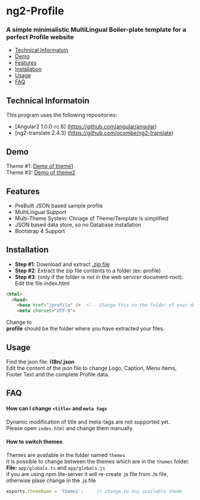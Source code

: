 # ng2-Profile 
### A simple minimalistic MultiLingual Boiler-plate template for a perfect Profile website
* [Technical Informatoin](#tech-info)
* [Demo](#demo)
* [Features](#features)
* [Installation](#installation)
* [Usage](#usage)
* [FAQ](#faq)


## Technical Informatoin
This program uses the following repositories:
- [Angular2 1.0.0-rc.6] (https://github.com/angular/angular)
- [ng2-translate 2.4.3] (https://github.com/ocombe/ng2-translate)

## Demo
Theme #1: [Demo of theme1](http://ng2-profile.theme1.batchu.org/)   
Theme #2: [Demo of theme2](http://ng2-profile.theme2.batchu.org/)   

## Features
+ PreBuilt JSON based sample profile
+ MultiLingual Support
+ Multi-Theme System:  Chnage of Theme/Template is simplified
+ JSON based data store, so no Database installation
+ Bootstrap 4 Support

## Installation
- **Step #1**: Download and extract [.zip file](https://github.com/ganesh35/ngProfile/archive/1.0.0-beta.01.zip)  
- **Step #2**: Extract the zip file contents to a folder (ex: profile)
- **Step #3**: (only if the folder is not in the web servcer document-root):  
   Edit the file index.html  
```html
<html>
  <head>
    <base href="/profile" />  <!-- Change this to the folder of your deployment only when it is not on document-root -->
    <meta charset="UTF-8">
```
   Change **<base href="/" />** to **<base href="/profile" />**   
   **profile** should be the folder where you have extracted your files.  
   
## Usage
Find the json file: **i18n/<lang>.json**  
Edit the content of the json file to change Logo, Caption, Menu Items, Footer Text and the complete Profile data.

## FAQ
#### How can I change  `<title>` and `meta tags`
Dynamic modification of title and meta-tags are not supported yet.   
Please open `index.html` and change them manually.

#### How to switch themes
Themes are available in the folder named `themes`  
It is possible to change between the themes which are in the `themes` folder.
**File:** `app/globals.ts` and `app/globals.js`   
if you are using npm lite-server it will re-create .js file from .ts file, otherwise plase change in the .js file
```javascript
exports.themeName = 'theme1';     // change to any available theme
```


